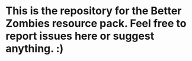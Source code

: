 # This is the repository for the Better Zombies resource pack. Feel free to report issues here or suggest anything. :)
